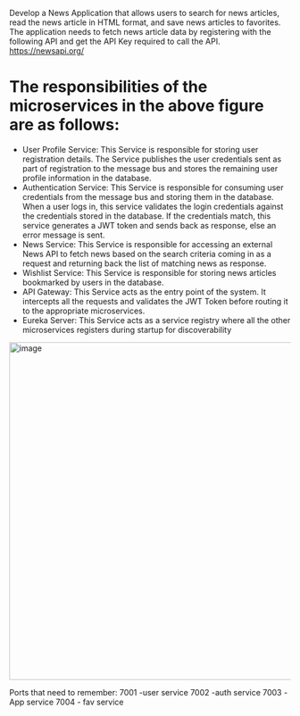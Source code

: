 Develop a News Application that allows users to search for news articles, read the news article in HTML format, and save news articles to favorites.
The application needs to fetch news article data by registering with the following API and get the API Key required to call the API.
https://newsapi.org/

# The responsibilities of the microservices in the above figure are as follows:

- User Profile Service: This Service is responsible for storing user registration details. The Service publishes the user credentials sent as part of registration to the message bus and stores the remaining user profile information in the database.
- Authentication Service: This Service is responsible for consuming user credentials from the message bus and storing them in the database. When a user logs in, this service validates the login credentials against the credentials stored in the database. If the credentials match, this service generates a JWT token and sends back as response, else an error message is sent.
- News Service: This Service is responsible for accessing an external News API to fetch news based on the search criteria coming in as a request and returning back the list of matching news as response.
- Wishlist Service: This Service is responsible for storing news articles bookmarked by users in the database.
- API Gateway: This Service acts as the entry point of the system. It intercepts all the requests and validates the JWT Token before routing it to the appropriate microservices.
- Eureka Server: This Service acts as a service registry where all the other microservices registers during startup for discoverability

<img width="605" alt="image" style="textalign:center;" src="https://github.com/aniketmahure/newsapp/assets/56632536/71b338b2-5120-42c5-b329-ae5aaa28c922">

Ports that need to remember:
7001 -user service
7002 -auth service
7003 -App service
7004 - fav service
